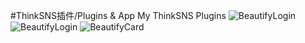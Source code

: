 #ThinkSNS插件/Plugins & App
My ThinkSNS Plugins
![BeautifyLogin](http://ts.calicastle.com/data/upload/2015/0821/20/55d71e614b58d_660_0.png)
![BeautifyLogin](http://ts.calicastle.com/data/upload/2015/0821/20/55d71e856ba9d_660_0.jpg)
![BeautifyCard](http://ts.calicastle.com/data/upload/2015/0819/23/55d4a54f35fe7.png)
